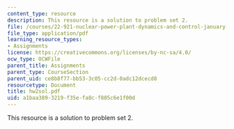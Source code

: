 ```yaml
---
content_type: resource
description: This resource is a solution to problem set 2.
file: /courses/22-921-nuclear-power-plant-dynamics-and-control-january-iap-2006/a1baa3893219f35efa8cf805c6e1f00d_hw2sol.pdf
file_type: application/pdf
learning_resource_types:
- Assignments
license: https://creativecommons.org/licenses/by-nc-sa/4.0/
ocw_type: OCWFile
parent_title: Assignments
parent_type: CourseSection
parent_uid: ce8b8f77-bb53-3c05-cc2d-0adc12dcecd8
resourcetype: Document
title: hw2sol.pdf
uid: a1baa389-3219-f35e-fa8c-f805c6e1f00d
---
```

This resource is a solution to problem set 2.